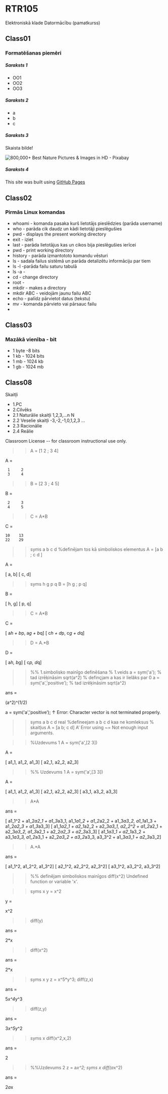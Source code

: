 # RTR105
Elektroniskā klade Datormācību (pamatkurss)
## Class01
### Formatēšanas piemēri
##### Saraksts 1
- OO1
- OO2
- OO3
##### Saraksts 2
- a
- b
- c
##### Saraksts 3
Skaista bilde!


![800,000+ Best Nature Pictures & Images in HD - Pixabay](https://cdn.pixabay.com/photo/2015/04/23/22/00/tree-736885__480.jpg)
##### Saraksts 4
﻿This site was built using [GitHub Pages](https://docs.github.com/en/get-started/writing-on-github/getting-started-with-writing-and-formatting-on-github/basic-writing-and-formatting-syntax#links)
 
## Class02
### Pirmās Linux komandas
- whoami - komanda pasaka kurš lietotājs pieslēdzies (parāda username)
- who - parāda cik daudz un kādi lietotāji pieslēgušies
- pwd - displays the present working directory
- exit - iziet
- last - parāda lietotājus kas un cikos bija pieslēgušies ierīcei
- pwd - print working directory
- history - parāda izmantototo komandu vēsturi
- ls - sadala failus sistēmā un parāda detalizētu informāciju par tiem
- ls -l -parāda failu saturu tabulā
- ls -a -
- cd - change directory
- root - 
- mkdir - makes a directory
- mkdir ABC - veidojām jaunu failu ABC
- echo - palīdz pārvietot datus (tekstu)
- mv - komanda pārvieto vai pārsauc failu
- 
## Class03
### Mazākā vienība - bit
- 1 byte -8 bits
- 1 kb - 1024 bits
- 1 mb - 1024 kb
- 1 gb - 1024 mb

## Class08
Skaitļi
- 1.PC
- 2.Cilvēks
- 2.1 Naturālie skaitļi 1,2,3,...n N
- 2.2 Veselie skaitļi -3,-2,-1,0,1,2,3 ...
- 2.3 Racionālie
- 2.4 Reālie 




Classroom License -- for classroom instructional use only.

>> 
>> A = [1 2 ; 3 4]

A =

     1     2
     3     4

>> B = [2 3 ; 4 5]

B =

     2     3
     4     5

>> C = A*B

C =

    10    13
    22    29

>> syms a b c d %definējam tos kā simboliskos elementus
A = [a b ; c d ]
 
A =
 
[ a, b]
[ c, d]
 
>> syms h g p q 
>> B = [h g ; p q]
 
B =
 
[ h, g]
[ p, q]
 
>> C = A*B
 
C =
 
[ a*h + b*p, a*g + b*q]
[ c*h + d*p, c*g + d*q]
 
>> D = A.*B
 
D =
 
[ a*h, b*g]
[ c*p, d*q]
 
>> %% 1.simbolisko mainīgo definēšana
% 1.veids
a = sym('a');
% tad izrēķināsim
sqrt(a^2)
% definçjam a kas ir lielâks par 0
a = sym('a','positive’);
% tad izrēķināsim
sqrt(a^2)
 
ans =
 
(a^2)^(1/2)
 
 a = sym('a','positive’);
             ↑
Error: Character vector is not terminated properly.
 
>> syms a b c d real %defineejam a b c d kaa
ne komleksus
% skaitļus
A = [a b; c d]
A’
Error using  ~= 
Not enough input arguments.
 
>> %Uzdevums 1
>> A = sym('a',[2 3])
 
A =
 
[ a1_1, a1_2, a1_3]
[ a2_1, a2_2, a2_3]
 
>> %% Uzdevums 1
>> A = sym('a',[3 3])
 
A =
 
[ a1_1, a1_2, a1_3]
[ a2_1, a2_2, a2_3]
[ a3_1, a3_2, a3_3]
 
>> A*A
 
ans =
 
[    a1_1^2 + a1_2*a2_1 + a1_3*a3_1, a1_1*a1_2 + a1_2*a2_2 + a1_3*a3_2, a1_1*a1_3 + a1_2*a2_3 + a1_3*a3_3]
[ a1_1*a2_1 + a2_1*a2_2 + a2_3*a3_1,    a2_2^2 + a1_2*a2_1 + a2_3*a3_2, a1_3*a2_1 + a2_2*a2_3 + a2_3*a3_3]
[ a1_1*a3_1 + a2_1*a3_2 + a3_1*a3_3, a1_2*a3_1 + a2_2*a3_2 + a3_2*a3_3,    a3_3^2 + a1_3*a3_1 + a2_3*a3_2]
 
>> A.*A
 
ans =
 
[ a1_1^2, a1_2^2, a1_3^2]
[ a2_1^2, a2_2^2, a2_3^2]
[ a3_1^2, a3_2^2, a3_3^2]
 
>> %% definējam simboliskos mainīgos
>> diff(x^2)
Undefined function or variable 'x'.
 
>> syms x
>> y = x^2
 
y =
 
x^2
 
>> diff(y)
 
ans =
 
2*x
 
>> diff(x^2)
 
ans =
 
2*x
 
>> syms x y
>> z = x^5*y^3;
>> diff(z,x)
 
ans =
 
5*x^4*y^3
 
>> diff(z,y)
 
ans =
 
3*x^5*y^2
 
>> syms x
>> diff(x^2,x,2)
 
ans =
 
2
 
>> %%Uzdevums 2
>> z = a*x^2;
>> syms x
>> diff(a*x^2)
 
ans =
 
2*a*x
 
>> 
